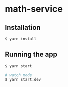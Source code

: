 # math-service

## Installation

```bash
$ yarn install
```

## Running the app

```bash
$ yarn start

# watch mode
$ yarn start:dev
```
